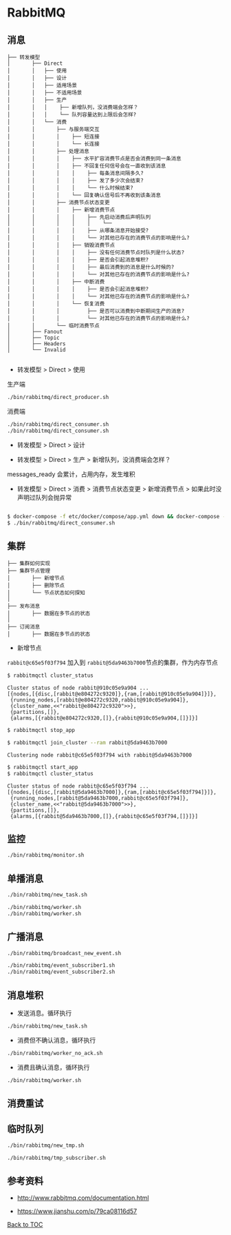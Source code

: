 # RabbitMQ

## 消息

```
├── 转发模型
│       ├── Direct
│       │   ├── 使用
│       │   ├── 设计
│       │   ├── 适用场景
│       │   ├── 不适用场景
│       │   ├── 生产
│       │   │    ├── 新增队列，没消费端会怎样？
│       │   │    └── 队列容量达到上限后会怎样?
│       │   └── 消费
│       │       ├── 与服务端交互
│       │       │    ├── 短连接
│       │       │    └── 长连接
│       │       ├── 处理消息
│       │       │    ├── 水平扩容消费节点是否会消费到同一条消息
│       │       │    ├── 不回复任何信号会在一直收到该消息
│       │       │    │    ├── 每条消息间隔多久?
│       │       │    │    ├── 发了多少次会结束?
│       │       │    │    └── 什么时候结束?
│       │       │    └── 回复确认信号后不再收到该条消息
│       │       ├── 消费节点状态变更
│       │       │    ├── 新增消费节点
│       │       │    │    ├── 先启动消费后声明队列
│       │       │    │    │    └── 
│       │       │    │    ├── 从哪条消息开始接受?
│       │       │    │    └── 对其他已存在的消费节点的影响是什么?
│       │       │    ├── 销毁消费节点
│       │       │    │    ├── 没有任何消费节点时队列是什么状态?
│       │       │    │    ├── 是否会引起消息堆积?
│       │       │    │    ├── 最后消费到的消息是什么时候的?
│       │       │    │    └── 对其他已存在的消费节点的影响是什么?
│       │       │    ├── 中断消费
│       │       │    │    ├── 是否会引起消息堆积?
│       │       │    │    └── 对其他已存在的消费节点的影响是什么?
│       │       │    └── 恢复消费
│       │       │         ├── 是否可以消费到中断期间生产的消息?
│       │       │         └── 对其他已存在的消费节点的影响是什么?
│       │       └── 临时消费节点
│       ├── Fanout
│       ├── Topic
│       ├── Headers
│       └── Invalid
 
```

* 转发模型 > Direct >  使用

生产端

```bash
./bin/rabbitmq/direct_producer.sh
```

消费端

```bash
./bin/rabbitmq/direct_consumer.sh
./bin/rabbitmq/direct_consumer.sh
```

* 转发模型 > Direct >  设计


* 转发模型 > Direct >  生产 > 新增队列，没消费端会怎样？

messages_ready 会累计，占用内存，发生堆积

* 转发模型 > Direct >  消费 > 消费节点状态变更 > 新增消费节点 > 如果此时没声明过队列会抛异常

```bash

$ docker-compose -f etc/docker/compose/app.yml down && docker-compose -f etc/docker/compose/app.yml up -d
$ ./bin/rabbitmq/direct_consumer.sh

```




## 集群

```
├── 集群如何实现
├── 集群节点管理
│       ├── 新增节点
│       ├── 删除节点
│       └── 节点状态如何探知
│ 
├── 发布消息
│       ├── 数据在多节点的状态
│ 
├── 订阅消息
│       ├── 数据在多节点的状态

```


* 新增节点

```rabbit@c65e5f03f794``` 加入到 `rabbit@5da9463b7000`节点的集群，作为内存节点

```bash
$ rabbitmqctl cluster_status
```

```
Cluster status of node rabbit@910c05e9a904 ...
[{nodes,[{disc,[rabbit@e804272c9320]},{ram,[rabbit@910c05e9a904]}]},
 {running_nodes,[rabbit@e804272c9320,rabbit@910c05e9a904]},
 {cluster_name,<<"rabbit@e804272c9320">>},
 {partitions,[]},
 {alarms,[{rabbit@e804272c9320,[]},{rabbit@910c05e9a904,[]}]}]
```

```bash
$ rabbitmqctl stop_app
```

```bash
$ rabbitmqctl join_cluster --ram rabbit@5da9463b7000
```
```
Clustering node rabbit@c65e5f03f794 with rabbit@5da9463b7000
```

```bash
$ rabbitmqctl start_app
$ rabbitmqctl cluster_status
```
```
Cluster status of node rabbit@c65e5f03f794 ...
[{nodes,[{disc,[rabbit@5da9463b7000]},{ram,[rabbit@c65e5f03f794]}]},
 {running_nodes,[rabbit@5da9463b7000,rabbit@c65e5f03f794]},
 {cluster_name,<<"rabbit@5da9463b7000">>},
 {partitions,[]},
 {alarms,[{rabbit@5da9463b7000,[]},{rabbit@c65e5f03f794,[]}]}]

```



## 监控

```bash
./bin/rabbitmq/monitor.sh
```


## 单播消息

```bash
./bin/rabbitmq/new_task.sh
```

```bash
./bin/rabbitmq/worker.sh
./bin/rabbitmq/worker.sh
```


## 广播消息

```bash
./bin/rabbitmq/broadcast_new_event.sh
```

```bash
./bin/rabbitmq/event_subscriber1.sh
./bin/rabbitmq/event_subscriber2.sh
```

## 消息堆积

* 发送消息。循环执行

```bash
./bin/rabbitmq/new_task.sh
```

*  消费但不确认消息，循环执行

```bash
./bin/rabbitmq/worker_no_ack.sh
```


*  消费且确认消息，循环执行

```bash
./bin/rabbitmq/worker.sh
```



## 消费重试



## 临时队列

```bash
./bin/rabbitmq/new_tmp.sh
```

```bash
./bin/rabbitmq/tmp_subscriber.sh
```

## 参考资料


* http://www.rabbitmq.com/documentation.html

* https://www.jianshu.com/p/79ca08116d57

[Back to TOC](/README.md)
